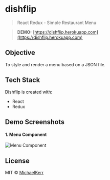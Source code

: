 ﻿# dishflip

> React Redux - Simple Restaurant Menu

> **DEMO:** [https://dishflip.herokuapp.com](https://dishflip.herokuapp.com)

## Objective

To style and render a menu based on a JSON file.

## Tech Stack

Dishflip is created with:

- React
- Redux

## Demo Screenshots
#### 1. Menu Component
![Menu Component](https://user-images.githubusercontent.com/53580213/91323021-4e302c00-e7b8-11ea-9e5e-425773a781e1.png)

## License

MIT © [MichaelKerr]()

